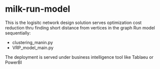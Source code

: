 # milk-run-model
This is the logisitc network design solution serves optimization cost reduction thru finding short distance from vertices in the graph
Run model sequentially: 
- clustering_manin.py
- VRP_model_main.py

The deployment is served under business intelligence tool like Tablaeu or PowerBI
